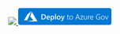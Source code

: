 <a href="https://portal.azure.com/#create/Microsoft.Template/uri/https%3A%2F%2Fraw.githubusercontent.com%2FArbala-Security%2FGuardicore-Import-Assets%2Fmaster%2Fazuredeploy.json" target="_blank">
    <img src="https://aka.ms/deploytoazurebutton""/>
</a>
<a href="https://portal.azure.com/#create/Microsoft.Template/uri/https%3A%2F%2Fraw.githubusercontent.com%2FAirGateTech%2FSentinel%2Fmain%2FPlaybooks%2FSentinel-InvestigateIP-Notification%2Fazuredeploy.json?token=ANOWDUWNW3OTEMRZN3K6NJK7UGQGK" target="_blank">
<img src="https://raw.githubusercontent.com/Azure/azure-quickstart-templates/master/1-CONTRIBUTION-GUIDE/images/deploytoazuregov.png"/>
</a>

#
